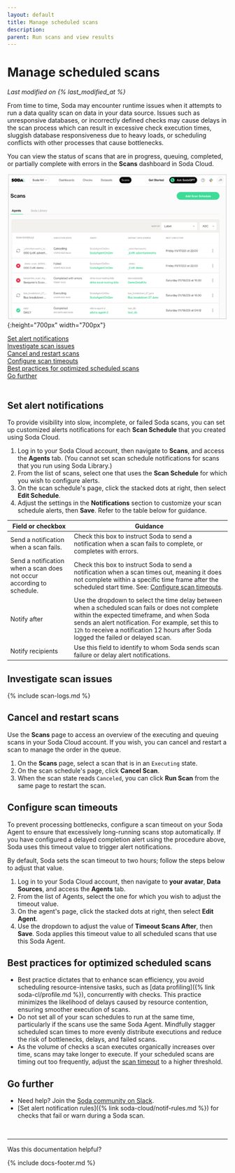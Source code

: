 ```yaml
---
layout: default
title: Manage scheduled scans
description: 
parent: Run scans and view results
---
```


# Manage scheduled scans
*Last modified on {% last_modified_at %}*

From time to time, Soda may encounter runtime issues when it attempts to run a data quality scan on data in your data source. Issues such as unresponsive databases, or incorrectly defined checks may cause delays in the scan process which can result in excessive check execution times, sluggish database responsiveness due to heavy loads, or scheduling conflicts with other processes that cause bottlenecks.

You can view the status of scans that are in progress, queuing, completed, or partially complete with errors in the **Scans** dashboard in Soda Cloud.

![scan-mgmt](/assets/images/scan-mgmt.png){:height="700px" width="700px"}

[Set alert notifications](#set-alert-notifications)<br />
[Investigate scan issues](#investigate-scan-issues)<br />
[Cancel and restart scans](#cancel-and-restart-scans)<br />
[Configure scan timeouts](#configure-scan-timeouts)<br />
[Best practices for optimized scheduled scans](#best-practices-for-optimized-scheduled-scans)<br />
[Go further](#go-further)<br />
<br />

## Set alert notifications

To provide visibility into slow, incomplete, or failed Soda scans, you can set up customized alerts notifications for each **Scan Schedule** that you created using Soda Cloud.

1. Log in to your Soda Cloud account, then navigate to **Scans**, and access the **Agents** tab. (You cannot set scan schedule notifications for scans that you run using Soda Library.)
2. From the list of scans, select one that uses the **Scan Schedule** for which you wish to configure alerts.
3. On the scan schedule's page, click the stacked dots at right, then select **Edit Schedule**.
4. Adjust the settings in the **Notifications** section to customize your scan schedule alerts, then **Save**. Refer to the table below for guidance.

| Field or checkbox | Guidance | 
| ----------------- | -------- |
| Send a notification when a scan fails. | Check this box to instruct Soda to send a notification when a scan fails to complete, or completes with errors. |  
| Send a notification when a scan does not occur according to schedule. | Check this box to instruct Soda to send a notification when a scan times out, meaning it does not complete within a specific time frame after the scheduled start time. See: [Configure scan timeouts](#configure-scan-timeouts). |
| Notify after | Use the dropdown to select the time delay between when a scheduled scan fails or does not complete within the expected timeframe, and when Soda sends an alert notification. For example, set this to `12h` to receive a notification 12 hours after Soda logged the failed or delayed scan. |
| Notify recipients | Use this field to identify to whom Soda sends scan failure or delay alert notifications. | 


## Investigate scan issues

{% include scan-logs.md %}


## Cancel and restart scans

Use the **Scans** page to access an overview of the executing and queuing scans in your Soda Cloud account. If you wish, you can cancel and restart a scan to manage the order in the queue.  

1. On the **Scans** page, select a scan that is in an `Executing` state. 
2. On the scan schedule's page, click **Cancel Scan**.
3. When the scan state reads `Canceled`, you can click **Run Scan** from the same page to restart the scan.


## Configure scan timeouts

To prevent processing bottlenecks, configure a scan timeout on your Soda Agent to ensure that excessively long-running scans stop automatically. If you have configured a delayed completion alert using the procedure above, Soda uses this timeout value to trigger alert notifications.

By default, Soda sets the scan timeout to two hours; follow the steps below to adjust that value.

1. Log in to your Soda Cloud account, then navigate to **your avatar**, **Data Sources**, and access the **Agents** tab.
2. From the list of Agents, select the one for which you wish to adjust the timeout value.
3. On the agent's page, click the stacked dots at right, then select **Edit Agent**.
4. Use the dropdown to adjust the value of **Timeout Scans After**, then **Save**. Soda applies this timeout value to all scheduled scans that use this Soda Agent. 


## Best practices for optimized scheduled scans

* Best practice dictates that to enhance scan efficiency, you avoid scheduling resource-intensive tasks, such as [data profiling]({% link soda-cl/profile.md %}), concurrently with checks. This practice minimizes the likelihood of delays caused by resource contention, ensuring smoother execution of scans.
* Do not set all of your scan schedules to run at the same time, particularly if the scans use the same Soda Agent. Mindfully stagger scheduled scan times to more evenly distribute executions and reduce the risk of bottlenecks, delays, and failed scans.
* As the volume of checks a scan executes organically increases over time, scans may take longer to execute. If your scheduled scans are timing out too frequently, adjust the [scan timeout](#configure-scan-timeouts) to a higher threshold.


## Go further

* Need help? Join the <a href="https://community.soda.io/slack" target="_blank"> Soda community on Slack</a>.
* [Set alert notification rules]({% link soda-cloud/notif-rules.md %}) for checks that fail or warn during a Soda scan.
<br />

---

Was this documentation helpful?

<!-- LikeBtn.com BEGIN -->
<span class="likebtn-wrapper" data-theme="tick" data-i18n_like="Yes" data-ef_voting="grow" data-show_dislike_label="true" data-counter_zero_show="true" data-i18n_dislike="No"></span>
<script>(function(d,e,s){if(d.getElementById("likebtn_wjs"))return;a=d.createElement(e);m=d.getElementsByTagName(e)[0];a.async=1;a.id="likebtn_wjs";a.src=s;m.parentNode.insertBefore(a, m)})(document,"script","//w.likebtn.com/js/w/widget.js");</script>
<!-- LikeBtn.com END -->

{% include docs-footer.md %}